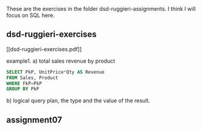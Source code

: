 These are the exercises in the folder dsd-ruggieri-assignments. I think I will focus on SQL here.

## dsd-ruggieri-exercises
[[dsd-ruggieri-exercises.pdf]]

example1.
a) total sales revenue by product
```sql
SELECT PkP, UnitPrice*Qty AS Revenue
FROM Sales, Product
WHERE FkP=PkP
GROUP BY PkP
```

b) logical query plan, the type and the value of the result.






## assignment07




